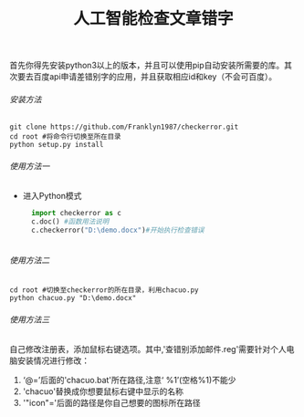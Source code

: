 # <center>人工智能检查文章错字</center><br>

首先你得先安装python3以上的版本，并且可以使用pip自动安装所需要的库。其次要去百度api申请差错别字的应用，并且获取相应id和key（不会可百度）。<br>

###### 安装方法<br>

```shell
git clone https://github.com/Franklyn1987/checkerror.git
cd root #将命令行切换至所在目录
python setup.py install
```

###### 使用方法一<br>

* 进入Python模式<br>

  ```python
  	import checkerror as c
  	c.doc() #函数用法说明
  	c.checkerror("D:\demo.docx")#开始执行检查错误	
  	
  ```

###### 使用方法二<br>

```shell
cd root #切换至checkerror的所在目录，利用chacuo.py
python chacuo.py "D:\demo.docx"

```

###### 使用方法三<br>

自己修改注册表，添加鼠标右键选项。其中,'查错别添加邮件.reg'需要针对个人电脑安装情况进行修改：<br>

1. ‘@=’后面的'chacuo.bat'所在路径,注意‘ %1’(空格%1)不能少
2. 'chacuo'替换成你想要鼠标右键中显示的名称
3. '"icon"='后面的路径是你自己想要的图标所在路径